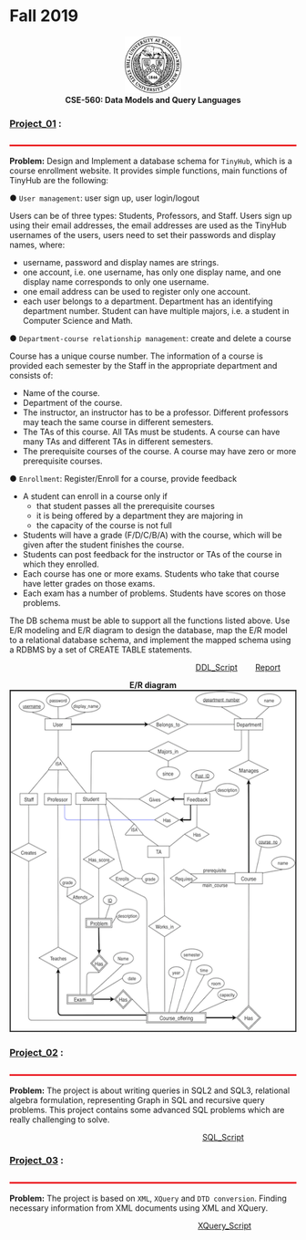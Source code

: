 # Fall 2019
<p align="center">
<img src="images/ub.png" alt="ub_logo.jpg" width="100" height="100"> <br>
  <b> CSE-560:  Data Models and Query Languages </b>
</p>

### [Project_01](Project_01) :
<img src="images/bar.jpg" alt="bar.jpg" width="1100" height="3"> <br>

**Problem:** 
Design and Implement a database schema for `TinyHub`, which is a course enrollment website. It provides simple functions, main functions of TinyHub are the following: </br>

● `User management`: user sign up, user login/logout </br>

Users can be of three types: Students, Professors, and Staff. Users sign up using their email addresses, the email addresses are used as the TinyHub usernames of the users, users need to set their passwords and display names, where:
 - username, password and display names are strings.
 - one account, i.e. one username, has only one display name, and one display name
corresponds to only one username.
 - one email address can be used to register only one account.
 - each user belongs to a department. Department has an identifying department number. Student can have multiple majors, i.e. a student in Computer Science and Math. </br>
 
● `Department-course relationship management`: create and delete a course </br>

Course has a unique course number. The information of a course is provided each semester by the Staff in the appropriate department and consists of:
  - Name of the course.
  - Department of the course.
  - The instructor, an instructor has to be a professor. Different professors may teach the same course in different semesters.
  - The TAs of this course. All TAs must be students. A course can have many TAs and
different TAs in different semesters.
  - The prerequisite courses of the course. A course may have zero or more prerequisite
courses. </br>

● `Enrollment`: Register/Enroll for a course, provide feedback </br>

- A student can enroll in a course only if
  - that student passes all the prerequisite courses
  - it is being offered by a department they are majoring in
  - the capacity of the course is not full </br>
- Students will have a grade (F/D/C/B/A) with the course, which will be given after the student
finishes the course.
- Students can post feedback for the instructor or TAs of the course in which they enrolled.
- Each course has one or more exams. Students who take that course have letter grades on
those exams.
- Each exam has a number of problems. Students have scores on those problems. </br>

The DB schema must be able to support all the functions listed above. Use E/R modeling and E/R diagram to design the database, map the E/R model to a relational database schema, and implement the mapped schema using a RDBMS by a set of CREATE TABLE statements.

&nbsp;&nbsp;&nbsp;&nbsp;&nbsp;&nbsp;&nbsp;&nbsp;&nbsp;&nbsp;&nbsp;&nbsp;&nbsp;&nbsp;&nbsp;&nbsp;&nbsp;&nbsp;&nbsp;&nbsp;&nbsp;&nbsp;&nbsp;&nbsp;&nbsp;&nbsp;&nbsp;&nbsp;&nbsp;&nbsp;&nbsp;&nbsp;&nbsp;&nbsp;&nbsp;&nbsp;&nbsp;&nbsp;&nbsp;&nbsp;&nbsp;&nbsp;&nbsp;&nbsp;&nbsp;&nbsp;&nbsp;&nbsp;&nbsp;&nbsp;&nbsp;&nbsp;&nbsp;&nbsp;&nbsp;&nbsp;&nbsp;&nbsp;&nbsp;&nbsp;&nbsp;&nbsp;&nbsp;&nbsp;&nbsp;&nbsp;&nbsp;&nbsp;&nbsp;&nbsp;&nbsp;&nbsp;&nbsp;&nbsp;&nbsp;&nbsp;&nbsp;&nbsp;&nbsp;&nbsp;&nbsp;&nbsp; [DDL_Script](Project_01/My_Submission/TinyHUB.sql)  &nbsp;&nbsp;&nbsp;&nbsp;&nbsp;&nbsp; [Report](Project_01/My_Submission/report.pdf)


<p align="center">
  <b> E/R diagram </b> </br>
  <img src="images/TinyHub_ER.png" alt="ub_logo.jpg" width="600" height="600"> <br>  
</p>

### [Project_02](Project_02) :
<img src="images/bar.jpg" alt="bar.jpg" width="1100" height="3"> <br>

**Problem:** 
The project is about writing queries in SQL2 and SQL3, relational algebra formulation, representing Graph in SQL and recursive query problems. This project contains some advanced SQL problems which are really challenging to solve.

&nbsp;&nbsp;&nbsp;&nbsp;&nbsp;&nbsp;&nbsp;&nbsp;&nbsp;&nbsp;&nbsp;&nbsp;&nbsp;&nbsp;&nbsp;&nbsp;&nbsp;&nbsp;&nbsp;&nbsp;&nbsp;&nbsp;&nbsp;&nbsp;&nbsp;&nbsp;&nbsp;&nbsp;&nbsp;&nbsp;&nbsp;&nbsp;&nbsp;&nbsp;&nbsp;&nbsp;&nbsp;&nbsp;&nbsp;&nbsp;&nbsp;&nbsp;&nbsp;&nbsp;&nbsp;&nbsp;&nbsp;&nbsp;&nbsp;&nbsp;&nbsp;&nbsp;&nbsp;&nbsp;&nbsp;&nbsp;&nbsp;&nbsp;&nbsp;&nbsp;&nbsp;&nbsp;&nbsp;&nbsp;&nbsp;&nbsp;&nbsp;&nbsp;&nbsp;&nbsp;&nbsp;&nbsp;&nbsp;&nbsp;&nbsp;&nbsp;&nbsp;&nbsp;&nbsp;&nbsp;&nbsp;&nbsp;&nbsp;&nbsp;&nbsp; [SQL_Script](Project_02/My_Submission/code.sql)


### [Project_03](Project_03) :
<img src="images/bar.jpg" alt="bar.jpg" width="1100" height="3"> <br>

**Problem:** 
The project is based on `XML`, `XQuery` and `DTD conversion`. Finding necessary information from XML documents using XML and XQuery.

&nbsp;&nbsp;&nbsp;&nbsp;&nbsp;&nbsp;&nbsp;&nbsp;&nbsp;&nbsp;&nbsp;&nbsp;&nbsp;&nbsp;&nbsp;&nbsp;&nbsp;&nbsp;&nbsp;&nbsp;&nbsp;&nbsp;&nbsp;&nbsp;&nbsp;&nbsp;&nbsp;&nbsp;&nbsp;&nbsp;&nbsp;&nbsp;&nbsp;&nbsp;&nbsp;&nbsp;&nbsp;&nbsp;&nbsp;&nbsp;&nbsp;&nbsp;&nbsp;&nbsp;&nbsp;&nbsp;&nbsp;&nbsp;&nbsp;&nbsp;&nbsp;&nbsp;&nbsp;&nbsp;&nbsp;&nbsp;&nbsp;&nbsp;&nbsp;&nbsp;&nbsp;&nbsp;&nbsp;&nbsp;&nbsp;&nbsp;&nbsp;&nbsp;&nbsp;&nbsp;&nbsp;&nbsp;&nbsp;&nbsp;&nbsp;&nbsp;&nbsp;&nbsp;&nbsp;&nbsp;&nbsp;&nbsp;&nbsp; [XQuery_Script](Project_03/My_Submission/xml_xquery.txt)

